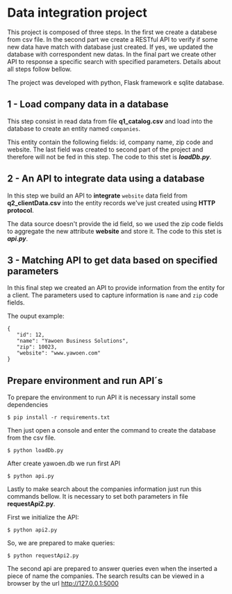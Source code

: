 # Data integration project

This project is composed of three steps. In the first we create a databese from csv file. In the second part we create a RESTful API to verify if some new data have match with database just created. If yes, we updated the database with correspondent new datas. In the final part we create other API to response a specific search with specified parameters. Details about all steps follow bellow.

The project was developed with python, Flask framework e sqlite database.

## 1 - Load company data in a database

This step consist in read data from file **q1_catalog.csv** and load into the database to create an entity named `companies`.

This entity contain the following fields: id, company name, zip code and website. The last field was created to second part of the project and therefore will not be fed in this step. The code to this stet is ***loadDb.py***. 

## 2 - An API to integrate data using a database

In this step we build an API to **integrate** `website` data field from **q2_clientData.csv** into the entity records we've just created using **HTTP protocol**. 

The data source doesn't provide the id field, so we used the zip code fields to aggregate the new attribute **website** and store it. The code to this stet is ***api.py***. 

## 3 - Matching API to get data based on specified parameters

In this final step we created an API to provide information from the entity for a client. The parameters used to capture information is `name` and `zip` code fields.

The ouput example:
 ```
 {
 	"id": 12,
 	"name": "Yawoen Business Solutions",
 	"zip": 10023,
 	"website": "www.yawoen.com"
 }
 ```

## Prepare environment and run API´s

To prepare the environment to run API it is necessary install some dependencies 
 ```
 $ pip install -r requirements.txt
 ```

Then just open a console and enter the command to create the database from the csv file. 
 ```
 $ python loadDb.py
 ```

After create yawoen.db we run first API 
 ```
 $ python api.py
 ```

Lastly to make search about the companies information just run this commands bellow. It is necessary to set both parameters in file **requestApi2.py**.

First we initialize the API:
 ```
 $ python api2.py
 ```

So, we are prepared to make queries:
 ```
 $ python requestApi2.py
 ```

The second api are prepared to answer queries even when the inserted a piece of name the companies. The search results can be viewed in a browser by the url http://127.0.0.1:5000